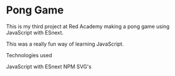 # Pong Game

This is my third project at Red Academy making a pong game using JavaScript with ESnext.

This was a really fun way of learning JavaScript.


Technologies used

JavaScript with ESnext
NPM 
SVG's
